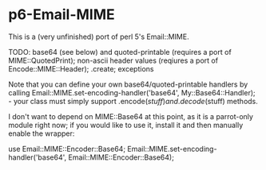 p6-Email-MIME
=============

This is a (very unfinished) port of perl 5's Email::MIME.

TODO: base64 (see below) and quoted-printable (requires a port of MIME::QuotedPrint); non-ascii header values (reqiures a port of Encode::MIME::Header); .create; exceptions

Note that you can define your own base64/quoted-printable handlers by calling Email::MIME.set-encoding-handler('base64', My::Base64::Handler); - your class must simply support .encode($stuff) and .decode($stuff) methods.

I don't want to depend on MIME::Base64 at this point, as it is a parrot-only module right now; if you would like to use it, install it and then manually enable the wrapper:

use Email::MIME::Encoder::Base64;
Email::MIME.set-encoding-handler('base64', Email::MIME::Encoder::Base64);
